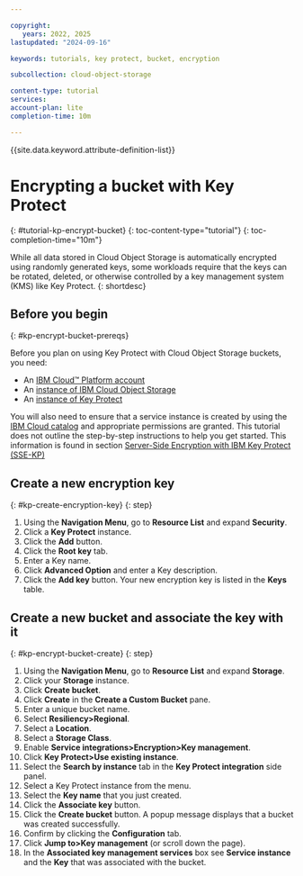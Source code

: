 ```yaml
---

copyright:
   years: 2022, 2025
lastupdated: "2024-09-16"

keywords: tutorials, key protect, bucket, encryption

subcollection: cloud-object-storage

content-type: tutorial
services:
account-plan: lite
completion-time: 10m

---
```


{{site.data.keyword.attribute-definition-list}}

# Encrypting a bucket with Key Protect
{: #tutorial-kp-encrypt-bucket}
{: toc-content-type="tutorial"}
{: toc-completion-time="10m"}

While all data stored in Cloud Object Storage is automatically encrypted using randomly generated keys, some workloads require that the keys can be rotated, deleted, or otherwise controlled by a key management system (KMS) like Key Protect.
{: shortdesc}

## Before you begin
{: #kp-encrypt-bucket-prereqs}

Before you plan on using Key Protect with Cloud Object Storage buckets, you need:

- An [IBM Cloud™ Platform account](http://cloud.ibm.com/)
- An [instance of IBM Cloud Object Storage](/objectstorage/create)
- An [instance of Key Protect](key-protect/key-protect-about)

You will also need to ensure that a service instance is created by using the [IBM Cloud catalog](https://cloud.ibm.com/catalog) and appropriate permissions are granted. This tutorial does not outline the step-by-step instructions to help you get started.  This information is found in section  [Server-Side Encryption with IBM Key Protect (SSE-KP)](https://cloud.ibm.com/docs/cloud-object-storage?topic=cloud-object-storage-kp)

## Create a new encryption key
{: #kp-create-encryption-key}
{: step}

1. Using the **Navigation Menu**, go to **Resource List** and expand **Security**.
1. Click a **Key Protect** instance.
1. Click the **Add** button.
1. Click the **Root key** tab.
1. Enter a Key name.
1. Click **Advanced Option** and enter a Key description.
1. Click the **Add key** button. Your new encryption key is listed in the **Keys** table.

## Create a new bucket and associate the key with it
{: #kp-encrypt-bucket-create}
{: step}

1. Using the **Navigation Menu**, go to **Resource List** and expand **Storage**.
1. Click your **Storage** instance.
1. Click **Create bucket**.
1. Click **Create** in the **Create a Custom Bucket** pane.
1. Enter a unique bucket name.
1. Select **Resiliency>Regional**.
1. Select a **Location**.
1. Select a **Storage Class**.
1. Enable **Service integrations>Encryption>Key management**.
1. Click **Key Protect>Use existing instance**.
1. Select the **Search by instance** tab in the **Key Protect integration** side panel.
1. Select a Key Protect instance from the menu.
1. Select the **Key name** that you just created.
1. Click the **Associate key** button.
1. Click the **Create bucket** button. A popup message displays that a bucket was created successfully.
1. Confirm by clicking the **Configuration** tab.
1. Click **Jump to>Key management** (or scroll down the page).
1. In the **Associated key management services** box see **Service instance** and the **Key** that was associated with the bucket.
